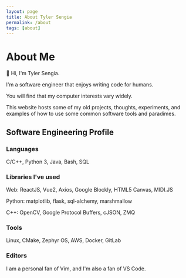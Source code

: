 ```yaml
---
layout: page
title: About Tyler Sengia
permalink: /about
tags: [about]
---
```


# About Me
👋 Hi, I'm Tyler Sengia.  

I'm a software engineer that enjoys writing code for humans.  

You will find that my computer interests vary widely.

This website hosts some of my old projects, thoughts, experiments, and examples of how to use some common software tools and paradimes.

## Software Engineering Profile
### Languages
C/C++, Python 3, Java, Bash, SQL  

### Libraries I've used
Web: ReactJS, Vue2, Axios, Google Blockly, HTML5 Canvas, MIDI.JS  

Python: matplotlib, flask, sql-alchemy, marshmallow  

C++: OpenCV, Google Protocol Buffers, cJSON, ZMQ   

### Tools
Linux, CMake, Zephyr OS, AWS, Docker, GitLab

### Editors
I am a personal fan of Vim, and I'm also a fan of VS Code.  
